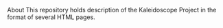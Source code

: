 About
This repository holds description of the Kaleidoscope Project in the format of several HTML pages.

